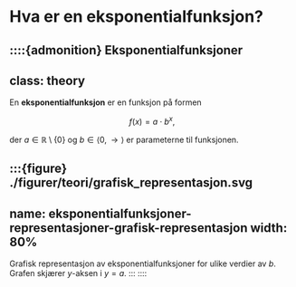 # Hva er en eksponentialfunksjon?


::::{admonition} Eksponentialfunksjoner
---
class: theory
---
En **eksponentialfunksjon** er en funksjon på formen

$$
f(x) = a \cdot b^x, 
$$

der $a \in \mathbb{R} \setminus \{0\}$ og $b \in \langle 0, \to\rangle$ er parameterne til funksjonen.

:::{figure} ./figurer/teori/grafisk_representasjon.svg
---
name: eksponentialfunksjoner-representasjoner-grafisk-representasjon
width: 80%
---

Grafisk representasjon av eksponentialfunksjoner for ulike verdier av $b$. Grafen skjærer $y$-aksen i $y = a$.
:::
::::
